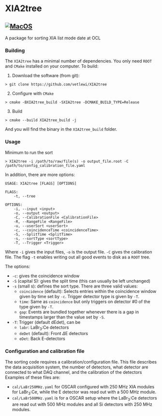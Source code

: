 # XIA2tree
[![MacOS](https://github.com/vetlewi/XIA2tree/actions/workflows/macos.yml/badge.svg)](https://github.com/vetlewi/XIA2tree/actions/workflows/macos.yml)
---
A package for sorting XIA list mode date at OCL

### Building
The `XIA2tree` has a minimal number of dependencies. You only need `ROOT` and `CMake` installed on your computer.
To build:
1. Download the software (from git):
```
> git clone https://github.com/vetlewi/XIA2tree
```
2. Configure with `CMake`
```
> cmake -BXIA2tree_build -SXIA2tree -DCMAKE_BUILD_TYPE=Release
```
3. Build
```
> cmake --build XIA2tree_build -j
```
And you will find the binary in the `XIA2tree_build` folder.

### Usage
Minimum to run the sort
```
> XIA2tree -i /path/to/raw/file(s) -o output_file.root -C /path/to/config_calibration_file.yaml
```
In addition, there are more options:
```
USAGE: XIA2tree [FLAGS] [OPTIONS]

FLAGS:
    -t, --tree

OPTIONS:
    -i, --input <input>
    -o, --output <output>
    -C, --CalibrationFile <CalibrationFile>
    -R, --RangeFile <RangeFile>
    -u, --userSort <userSort>
    -c, --coincidenceTime <coincidenceTime>
    -S, --SplitTime <SplitTime>
    -s, --sortType <sortType>
    -T, --Trigger <Trigger>
```
Where `-i` gives the input files, `-o` is the output file.
`-C` gives the calibration file.
The flag `-t` enables writing out all good events to disk as a `ROOT` tree.

The options:
* `-c`: gives the coincidence window
* `-S` (capital S): gives the split time (this can usually be left unchanged)
* `-s` (small s): defines the sort type. There are three valid values:
  * `coincidence` (default): Selects entries within the coincidence window given by time set by `-c`. Trigger detector type is given by `-T`.
  * `time`: Same as `coincidence` but only triggers on detector #0 of the type given by `-T`.
  * `gap`: Events are bundled together whenever there is a gap in timestamps larger than the value set by `-S`.
* `-T`: Trigger (default dEdet), can be
  * `labr`: LaBr$_3$:Ce detectors
  * `deDet` (default): Front $\Delta$E detectors 
  * `eDet`: Back E-detectors

### Configuration and calibration file
The sorting code requires a calibration/configuration file.
This file describes the data acquisition system, the number of detectors, what detector are connected to what DAQ channel, and the calibration of the detectors
Examples of these files are:
* `cal/LaBr250MHz.yaml` for OSCAR configured with 250 MHz XIA modules for LaBr$_3$:Ce, while the E detector was read out with a $500$ MHz module.
* `cal/LaBr500MHz.yaml` is for a OSCAR setup where the LaBr$_3$:Ce detectors are read out with 500 MHz modules and all Si detectors with 250 MHz modules.


